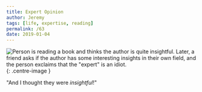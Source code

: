 ```yaml
---
title: Expert Opinion
author: Jeremy
tags: [life, expertise, reading]
permalink: /63
date: 2019-01-04
---
```


![Person is reading a book and thinks the author is quite insightful. Later, a friend asks if the author has some interesting insights in their own field, and the person exclaims that the "expert" is an idiot.](https://res.cloudinary.com/dh3hm8pb7/image/upload/c_scale,q_auto:best,w_615/v1535842782/Handwaving/Published/ExpertOpinion.png){: .centre-image }

"And I thought they were *insightful*!"